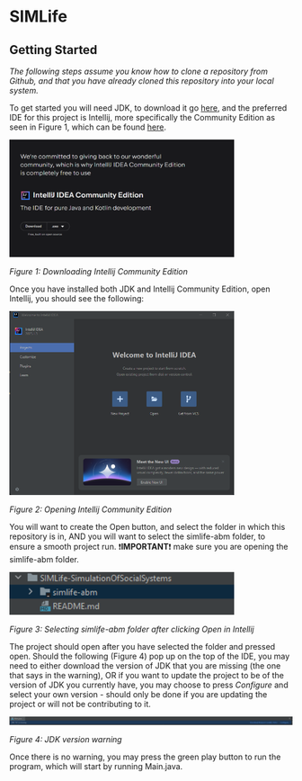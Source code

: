 # SIMLife

## Getting Started

*The following steps assume you know how to clone a repository from Github, and that you have already cloned this repository into your local system.*

To get started you will need JDK, to download it go [here](https://www.oracle.com/java/technologies/downloads/#jdk20-windows), and the preferred IDE for this project is Intellij, more specifically the Community Edition as seen in Figure 1, which can be found [here](https://www.jetbrains.com/idea/download/?section=windows).

<p><img src="README_img/intellij_Community_Ed.png" alt="Intellij Community Edition" width="400"/></p>
<p><em>Figure 1: Downloading Intellij Community Edition</em></p>

Once you have installed both JDK and Intellij Community Edition, open Intellij, you should see the following:
<p><img src="README_img/step1_open.png" alt="Intellij Community Edition" width="400"/></p>
<p><em>Figure 2: Opening Intellij Community Edition</em></p>

You will want to create the Open button, and select the folder in which this repository is in, AND you will want to select the simlife-abm folder, to ensure a smooth project run. 
:exclamation:**IMPORTANT**:exclamation: make sure you are opening the simlife-abm folder.
<p><img src="README_img/step2_select.png" alt="Intellij Community Edition" width="400"/></p>
<p><em>Figure 3: Selecting simlife-abm folder after clicking Open in Intellij</em></p>

The project should open after you have selected the folder and pressed open.
Should the following (Figure 4) pop up on the top of the IDE, you may need to either download the version of JDK that you are missing (the one that says in the warning), OR if you want to update the project to be of the version of JDK you currently have, you may choose to press *Configure* and select your own version - should only be done if you are updating the project or will not be contributing to it.
<p><img src="README_img/step3_configure.png" alt="Intellij Community Edition"/></p>
<p><em>Figure 4: JDK version warning</em></p>

Once there is no warning, you may press the green play button to run the program, which will start by running Main.java.
